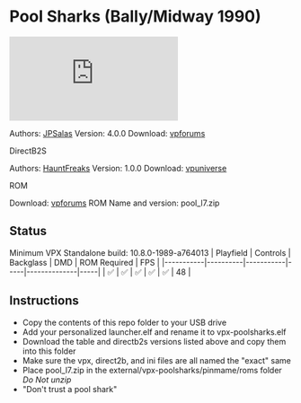 # Pool Sharks (Bally/Midway 1990)

![Table Preview](https://www.vpforums.org/index.php?app=downloads&module=display&section=screenshot&record=104732&id=13790&full=1)

Authors: [JPSalas](https://www.vpforums.org/index.php?showuser=277)
Version: 4.0.0
Download: [vpforums](https://www.vpforums.org/index.php?app=downloads&showfile=13790)

DirectB2S

Authors: [HauntFreaks](https://vpuniverse.com/profile/5216-hauntfreaks/)
Version: 1.0.0
Download: [vpuniverse](https://vpuniverse.com/files/file/16155-pool-sharks-bally-1990-b2s-with-full-dmd/)

ROM

Download: [vpforums](https://www.vpforums.org/index.php?app=downloads&showfile=947)
ROM Name and version: pool_l7.zip

## Status 

Minimum VPX Standalone build: 10.8.0-1989-a764013
| Playfield | Controls | Backglass | DMD | ROM Required | FPS | 
|-----------|----------|-----------|-----|--------------|-----|
| :white_check_mark: | :white_check_mark: | :white_check_mark: | :white_check_mark: | :white_check_mark: | 48 |

## Instructions

- Copy the contents of this repo folder to your USB drive
- Add your personalized launcher.elf and rename it to vpx-poolsharks.elf
- Download the table and directb2s versions listed above and copy them into this folder
- Make sure the vpx, direct2b, and ini files are all named the "exact" same
- Place pool_l7.zip in the external/vpx-poolsharks/pinmame/roms folder *Do Not unzip*
- "Don't trust a pool shark"

